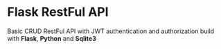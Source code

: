 # Flask RestFul API

Basic CRUD RestFul API with JWT authentication and authorization build with **Flask**, **Python** and **Sqlite3**
